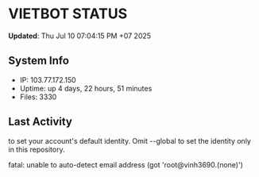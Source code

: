 # VIETBOT STATUS
**Updated**: Thu Jul 10 07:04:15 PM +07 2025

## System Info
- IP: 103.77.172.150
- Uptime: up 4 days, 22 hours, 51 minutes
- Files: 3330

## Last Activity

to set your account's default identity.
Omit --global to set the identity only in this repository.

fatal: unable to auto-detect email address (got 'root@vinh3690.(none)')
